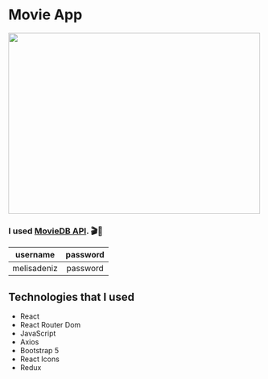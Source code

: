# Movie App

<img src="https://i.pinimg.com/originals/00/ec/ca/00ecca1d5038189a1bcce904a0d13e91.gif" width="500" height="360">

### I used [MovieDB API](https://www.themoviedb.org/documentation/api). 🎬🍿

|username|password|
|:-------:|:-------:|
|melisadeniz|password|

## Technologies that I used
- React
- React Router Dom
- JavaScript
- Axios
- Bootstrap 5
- React Icons
- Redux

